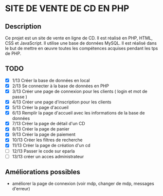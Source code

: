 # SITE DE VENTE DE CD EN PHP

## Description
Ce projet est un site de vente en ligne de CD. Il est réalisé en PHP, HTML, CSS et JavaScript. Il utilise une base de données MySQL. 
Il est réalisé dans le but de mettre en œuvre toutes les compétences acquises pendant les tps de PHP.

## TODO
- [x] 1/13  Créer la base de données en local
- [x] 2/13  Se connecter à la base de données en PHP
- [x] 3/13  Créer une page de connexion pour les clients ( login et mot de passe )
- [x] 4/13  Créer une page d'inscription pour les clients
- [x] 5/13  Créer la page d'accueil
- [x] 6/13  Remplir la page d'accueil avec les informations de la base de données
- [x] 7/13  Créer la page de détail d'un CD
- [x] 8/13  Créer la page de panier
- [x] 9/13  Créer la page de paiement
- [x] 10/13 Créer les filtres de recherche
- [x] 11/13 Créer la page de création d'un cd
- [ ] 12/13 Passer le code sur eparla
- [ ] 13/13 créer un acces administrateur 

## Améliorations possibles

- améliorer la page de connexion (voir mdp, changer de mdp, messages d'erreur)
